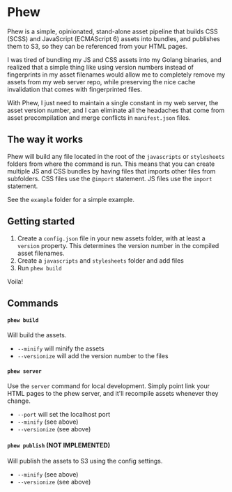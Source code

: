 # Phew

Phew is a simple, opinionated, stand-alone asset pipeline that builds CSS (SCSS) and JavaScript (ECMAScript 6) assets into bundles, and publishes them to S3, so they can be referenced from your HTML pages.

I was tired of bundling my JS and CSS assets into my Golang binaries, and realized that a simple thing like using version numbers instead of fingerprints in my asset filenames would allow me to completely remove my assets from my web server repo, while preserving the nice cache invalidation that comes with fingerprinted files. 

With Phew, I just need to maintain a single constant in my web server, the asset version number, and I can eliminate all the headaches that come from asset precompilation and merge conflicts in `manifest.json` files.

## The way it works

Phew will build any file located in the root of the `javascripts` or `stylesheets` folders from where the command is run. This means that you can create multiple JS and CSS bundles by having files that imports other files from subfolders. CSS files use the `@import` statement. JS files use the `import` statement. 

See the `example` folder for a simple example.

## Getting started

1. Create a `config.json` file in your new assets folder, with at least a `version` property. This determines the version number in the compiled asset filenames.
2. Create a `javascripts` and `stylesheets` folder and add files
3. Run `phew build`

Voila!

## Commands

#### `phew build`

Will build the assets.

- `--minify` will minify the assets
- `--versionize` will add the version number to the files

#### `phew server`

Use the `server` command for local development. Simply point link your HTML pages to the phew server, and it'll recompile assets whenever they change.

- `--port` will set the localhost port
- `--minify` (see above)
- `--versionize` (see above)

#### `phew publish` (NOT IMPLEMENTED)

Will publish the assets to S3 using the config settings.

- `--minify` (see above)
- `--versionize` (see above)
